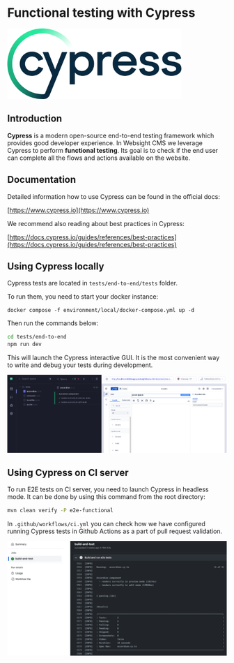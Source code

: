 # Functional testing with Cypress

![Cypress logo](cypress-logo.png)

## Introduction

**Cypress** is a modern open-source end-to-end testing framework which provides good developer experience. In Websight CMS we leverage Cypress to perform **functional testing**. Its goal is to check if the end user can complete all the flows and actions available on the website.

## Documentation

Detailed information how to use Cypress can be found in the official docs:

[https://www.cypress.io](https://www.cypress.io)

We recommend also reading about best practices in Cypress:

[https://docs.cypress.io/guides/references/best-practices](https://docs.cypress.io/guides/references/best-practices)

## Using Cypress locally

Cypress tests are located in `tests/end-to-end/tests` folder.

To run them, you need to start your docker instance:

```shell
docker compose -f environment/local/docker-compose.yml up -d
```

Then run the commands below:

```bash
cd tests/end-to-end
npm run dev
```

This will launch the Cypress interactive GUI. It is the most convenient way to write and debug your tests during development.

![Cypress GUI](cypress-gui.png)

## Using Cypress on CI server

To run E2E tests on CI server, you need to launch Cypress in headless mode. It can be done by using this command from the root directory:

```bash
mvn clean verify -P e2e-functional
```

In `.github/workflows/ci.yml` you can check how we have configured running Cypress tests in Github Actions as a part of pull request validation.

![Cypress on CI server](cypress-ci-server.png)
